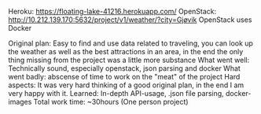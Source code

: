 Heroku: https://floating-lake-41216.herokuapp.com/
OpenStack: http://10.212.139.170:5632/project/v1/weather/?city=Gjøvik
OpenStack uses Docker

Original plan: Easy to find and use data related to traveling, you can look up the weather as well as the best attractions in an area, in the end the only thing missing from the project was a little more substance
What went well: Technically sound, especially openstack, json parsing and docker
What went badly: abscense of time to work on the "meat" of the project
Hard aspects: It was very hard thinking of a good original plan, in the end  I am very happy with it.
Learned: In-depth API-usage, .json file parsing, docker-images
Total work time: ~30hours (One person project)
